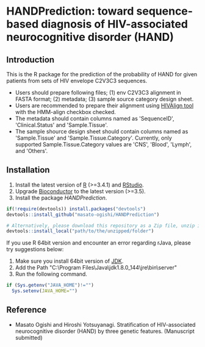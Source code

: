 # HANDPrediction: toward sequence-based diagnosis of HIV-associated neurocognitive disorder (HAND)

Introduction
---------------------------
This is the R package for the prediction of the probability of HAND for given patients from sets of HIV envelope C2V3C3 sequences.
- Users should prepare following files; (1) env C2V3C3 alignment in FASTA format; (2) metadata; (3) sample source category design sheet.
- Users are recommended to prepare their alignment using [HIVAlign tool](https://www.hiv.lanl.gov/content/sequence/VIRALIGN/viralign.html) with the HMM-align checkbox checked.
- The metadata should contain columns named as 'SequenceID', 'Clinical.Status' and 'Sample.Tissue'.
- The sample shource design sheet should contain columns named as 'Sample.Tissue' and 'Sample.Tissue.Category'. Currently, only supported Sample.Tissue.Category values are 'CNS', 'Blood', 'Lymph', and 'Others'.

Installation
---------------------------
1. Install the latest version of [R](https://cran.r-project.org/bin/windows/base/) (>=3.4.1) and [RStudio](https://www.rstudio.com/products/rstudio/download2/).
2. Upgrade [Bioconductor](https://www.bioconductor.org/install/) to the latest version (>=3.5).
3. Install the package <i>HANDPrediction</i>.  
``` r
if(!require(devtools)) install.packages("devtools")
devtools::install_github("masato-ogishi/HANDPrediction")

# Alternatively, please download this repository as a Zip file, unzip it to the directory you want, and run the following command.
devtools::install_local("path/to/the/unzipped/folder")
```

If you use R 64bit version and encounter an error regarding rJava, please try suggestions below:
1. Make sure you install 64bit version of [JDK](http://www.oracle.com/technetwork/java/javase/downloads/jdk8-downloads-2133151.html).
2. Add the Path "C:\Program Files\Java\jdk1.8.0_144\jre\bin\server"
3. Run the following command.
``` r
if (Sys.getenv("JAVA_HOME")!="")
  Sys.setenv(JAVA_HOME="")
```

Reference
---------------------------
- Masato Ogishi and Hiroshi Yotsuyanagi. Stratification of HIV-associated neurocognitive disorder (HAND) by three genetic features. (Manuscript submitted)
